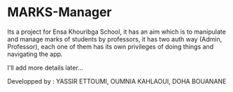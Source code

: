 # MARKS-Manager

Its a project for Ensa Khouribga School, it has an aim which is to manipulate and manage marks of students by professors, it has two auth way (Admin, Professor), each one of them has its own privileges of doing things and navigating the app.

I'll add more details later...

Developped by : YASSIR ETTOUMI, OUMNIA KAHLAOUI, DOHA BOUANANE

